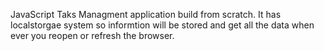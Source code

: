 JavaScript Taks Managment application build from scratch. It has localstorgae system so informtion will be stored and get all the data when ever you reopen or refresh the browser. 
